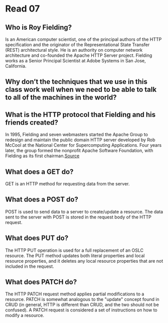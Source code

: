 # Read 07

## Who is Roy Fielding?

Is an American computer scientist, one of the principal authors of the HTTP specification and the originator of the Representational State Transfer (REST) architectural style. He is an authority on computer network architecture and co-founded the Apache HTTP Server project. Fielding works as a Senior Principal Scientist at Adobe Systems in San Jose, California.

## Why don’t the techniques that we use in this class work well when we need to be able to talk to all of the machines in the world?


## What is the HTTP protocol that Fielding and his friends created?

In 1995, Fielding and seven webmasters started the Apache Group to redesign and maintain the public domain HTTP server developed by Rob McCool at the National Center for Supercomputing Applications. Four years later, the group formed the nonprofit Apache Software Foundation, with Fielding as its first chairman.[Source](https://www.universityofcalifornia.edu/news/roy-fielding-stands-protocol#:~:text=In%201995%2C%20Fielding%20and%20seven,Fielding%20as%20its%20first%20chairman.)


## What does a GET do?

GET is an HTTP method for requesting data from the server.

## What does a POST do?

POST is used to send data to a server to create/update a resource. The data sent to the server with POST is stored in the request body of the HTTP request.

## What does PUT do?

The HTTP PUT operation is used for a full replacement of an OSLC resource. The PUT method updates both literal properties and local resource properties, and it deletes any local resource properties that are not included in the request.

## What does PATCH do?

The HTTP PATCH request method applies partial modifications to a resource. PATCH is somewhat analogous to the "update" concept found in CRUD (in general, HTTP is different than CRUD, and the two should not be confused). A PATCH request is considered a set of instructions on how to modify a resource.

